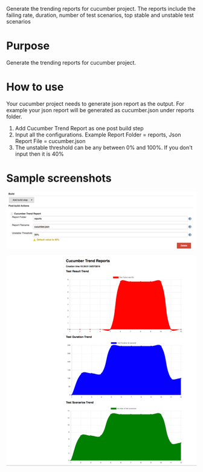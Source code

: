 Generate the trending reports for cucumber project. The reports include
the failing rate, duration, number of test scenarios, top stable and
unstable test scenarios

# Purpose

Generate the trending reports for cucumber project.

# How to use

Your cucumber project needs to generate json report as the output. For
example your json report will be generated as cucumber.json under
reports folder.

1.  Add Cucumber Trend Report as one post build step
2.  Input all the configurations. Example Report Folder = reports, Json
    Report File = cucumber.json
3.  The unstable threshold can be any between 0% and 100%. If you don't
    input then it is 40%  

# Sample screenshots

![](docs/images/config.tiff)

![](docs/images/sample.png)
